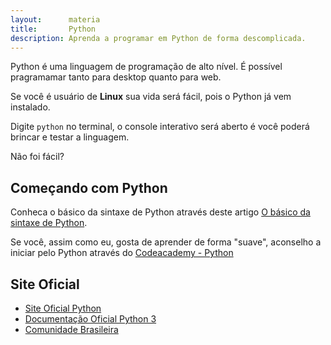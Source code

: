 ```yaml
---
layout:      materia
title:       Python
description: Aprenda a programar em Python de forma descomplicada.
---
```



Python é uma linguagem de programação de alto nível. É possível pragramamar tanto para desktop quanto para web.

Se você é usuário de __Linux__ sua vida será fácil, pois o Python já vem instalado. 

Digite `python` no terminal, o console interativo será aberto é você poderá brincar e testar a linguagem. 

Não foi fácil?


Começando com Python
---


Conheca o básico da sintaxe de Python através deste artigo [O básico da sintaxe de Python](./sintaxe-basica/).

Se você, assim como eu, gosta de aprender de forma "suave", aconselho a iniciar pelo Python através do
[Codeacademy - Python](http://www.codecademy.com/pt-BR/tracks/python-pt-BR "link-externo")


Site Oficial
---

- [Site Oficial Python](https://www.python.org/ "link-externo")
- [Documentação Oficial Python 3](https://docs.python.org/3/ "link-externo")
- [Comunidade Brasileira](http://www.python.org.br/ "link-externo")